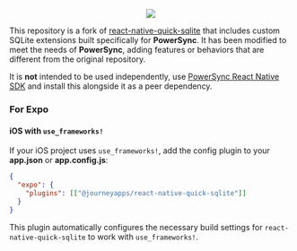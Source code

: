 <p align="center">
  <a href="https://www.powersync.com" target="_blank"><img src="https://github.com/powersync-ja/react-native-quick-sqlite/assets/19345049/40e62305-1089-4277-a6ac-dfc18934c114"/></a>
</p>

This repository is a fork of [react-native-quick-sqlite](https://github.com/ospfranco/react-native-quick-sqlite?tab=readme-ov-file) that includes custom SQLite extensions built specifically for **PowerSync**. It has been modified to meet the needs of **PowerSync**, adding features or behaviors that are different from the original repository.

It is **not** intended to be used independently, use [PowerSync React Native SDK](https://github.com/powersync-ja/powersync-js/tree/main/packages/react-native) and install this alongside it as a peer dependency.

### For Expo

#### iOS with `use_frameworks!`

If your iOS project uses `use_frameworks!`, add the config plugin to your **app.json** or **app.config.js**:

```json
{
  "expo": {
    "plugins": [["@journeyapps/react-native-quick-sqlite"]]
  }
}
```

This plugin automatically configures the necessary build settings for `react-native-quick-sqlite` to work with `use_frameworks!`.
